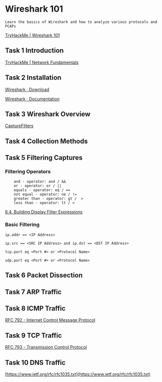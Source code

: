 # Wireshark 101
```Learn the basics of Wireshark and how to analyze various protocols and PCAPs```

[TryHackMe | Wireshark 101](https://tryhackme.com/room/wireshark)

## Task 1 Introduction
[TryHackMe | Network Fundamentals](https://tryhackme.com/module/network-fundamentals)

## Task 2 Installation
[Wireshark · Download](https://www.wireshark.org/download.html)

[Wireshark · Documentation](https://www.wireshark.org/docs/)

## Task 3 Wireshark Overview
[CaptureFilters](https://wiki.wireshark.org/CaptureFilters)

## Task 4 Collection Methods

## Task 5 Filtering Captures

### Filtering Operators
```
    and - operator: and / &&
    or - operator: or / ||
    equals - operator: eq / ==
    not equal - operator: ne / !=
    greater than - operator: gt /  >
    less than - operator: lt / <
```

[6.4. Building Display Filter Expressions](https://www.wireshark.org/docs/wsug_html_chunked/ChWorkBuildDisplayFilterSection.html)

### Basic Filtering
`ip.addr == <IP Address>`

`ip.src == <SRC IP Address> and ip.dst == <DST IP Address>`

`tcp.port eq <Port #> or <Protocol Name>`

`udp.port eq <Port #> or <Protocol Name>`

## Task 6 Packet Dissection

## Task 7 ARP Traffic

## Task 8 ICMP Traffic
[RFC 792 - Internet Control Message Protocol](https://datatracker.ietf.org/doc/html/rfc792)

## Task 9 TCP Traffic
[RFC 793 - Transmission Control Protocol](https://datatracker.ietf.org/doc/html/rfc793)

## Task 10 DNS Traffic
[https://www.ietf.org/rfc/rfc1035.txt](https://www.ietf.org/rfc/rfc1035.txt)




